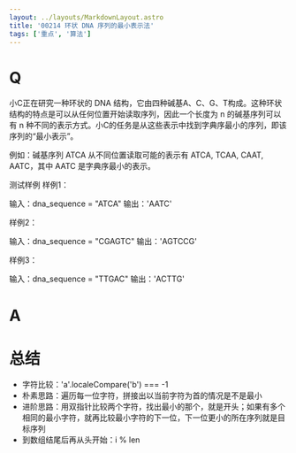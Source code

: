 ```yaml
---
layout: ../layouts/MarkdownLayout.astro
title: '00214 环状 DNA 序列的最小表示法'
tags: ['重点', '算法']
---
```


# Q

小C正在研究一种环状的 DNA 结构，它由四种碱基A、C、G、T构成。这种环状结构的特点是可以从任何位置开始读取序列，因此一个长度为 n 的碱基序列可以有 n 种不同的表示方式。小C的任务是从这些表示中找到字典序最小的序列，即该序列的“最小表示”。

例如：碱基序列 ATCA 从不同位置读取可能的表示有 ATCA, TCAA, CAAT, AATC，其中 AATC 是字典序最小的表示。

测试样例
样例1：

输入：dna_sequence = "ATCA"
输出：'AATC'

样例2：

输入：dna_sequence = "CGAGTC"
输出：'AGTCCG'

样例3：

输入：dna_sequence = "TTGAC"
输出：'ACTTG'

# A



# 总结

- 字符比较：'a'.localeCompare('b') === -1
- 朴素思路：遍历每一位字符，拼接出以当前字符为首的情况是不是最小
- 进阶思路：用双指针比较两个字符，找出最小的那个，就是开头；如果有多个相同的最小字符，就再比较最小字符的下一位，下一位更小的所在序列就是目标序列
- 到数组结尾后再从头开始：i % len

<script>
  // function func(str) {
  //   let res = str

  //   for (let i = 0; i < str.length; i++) {
  //     const x = `${str.slice(i)}${str.slice(0, i)}`
  //     if (x < res) {
  //       res = x
  //     }
  //   }
  //   return res
  // }
  function func(str) {
    const n = str.length;
    let i = 0, j = 1, k = 0;

    while (i < n && j < n && k < n) {
      const a = str[(i + k) % n]
      const b = str[(j + k) % n]
      const compare = a.localeCompare(b)
      if (compare === 0) {
        k++
      } else if (compare < 0) {
        j += k + 1
        k = 0
      } else {
        i += k + 1
        k = 0
      }
      if (i === j) {
        j++
      }
    }

    const start = Math.min(i, j);
    return str.slice(start) + str.slice(0, start);
  }
  console.log(func('ATCA'))
  console.log(func('CGAGTC'))
  console.log(func('TTGAC'))
</script>